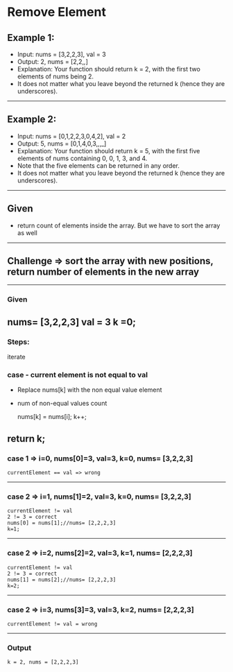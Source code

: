 # Remove Element

## Example 1:
- Input: nums = [3,2,2,3], val = 3
- Output: 2, nums = [2,2,_,_]
- Explanation: Your function should return k = 2, with the first two elements of nums being 2.
- It does not matter what you leave beyond the returned k (hence they are underscores).
---

## Example 2:
- Input: nums = [0,1,2,2,3,0,4,2], val = 2
- Output: 5, nums = [0,1,4,0,3,_,_,_]
- Explanation: Your function should return k = 5, with the first five elements of nums containing 0, 0, 1, 3, and 4.
- Note that the five elements can be returned in any order.
- It does not matter what you leave beyond the returned k (hence they are underscores).
---

## Given
- return count of elements inside the array. But we have to sort the array as well
---
## Challenge => sort the array with new positions, return number of elements in the new array
---
### Given
nums= [3,2,2,3]
val = 3
k =0;
---
### Steps:

iterate 

### case - current element is not equal to val
  - Replace nums[k] with the non equal value element
  - num of non-equal values count	
	
	nums[k] = nums[i];
	k++;
  
return k;
---

### case 1 => i=0, nums[0]=3, val=3, k=0, nums= [3,2,2,3]
	currentElement == val => wrong
---
### case 2 => i=1, nums[1]=2, val=3, k=0, nums= [3,2,2,3]
	currentElement != val 
	2 != 3 = correct 
	nums[0] = nums[1];//nums= [2,2,2,3]
	k=1;
---
### case 2 => i=2, nums[2]=2, val=3, k=1, nums= [2,2,2,3]
	currentElement != val 
	2 != 3 = correct 
	nums[1] = nums[2];//nums= [2,2,2,3]
	k=2;
---
### case 2 => i=3, nums[3]=3, val=3, k=2, nums= [2,2,2,3]
	currentElement != val = wrong
	
---
### Output
	k = 2, nums = [2,2,2,3]
